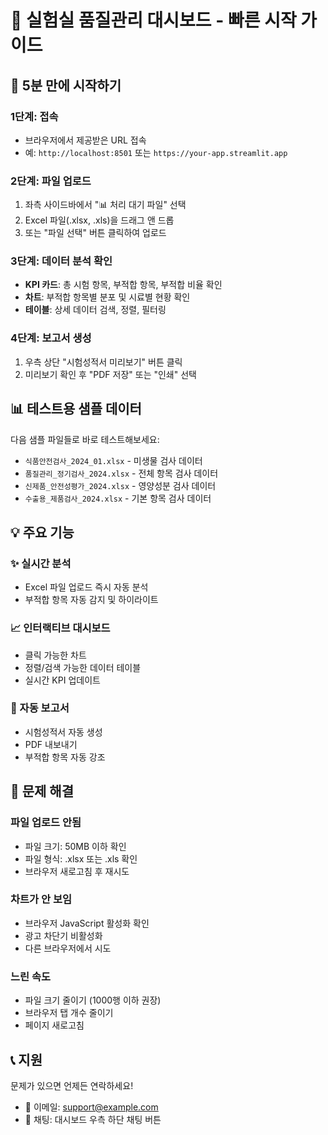 # 🧪 실험실 품질관리 대시보드 - 빠른 시작 가이드

## 🚀 5분 만에 시작하기

### 1단계: 접속
- 브라우저에서 제공받은 URL 접속
- 예: `http://localhost:8501` 또는 `https://your-app.streamlit.app`

### 2단계: 파일 업로드
1. 좌측 사이드바에서 "📊 처리 대기 파일" 선택
2. Excel 파일(.xlsx, .xls)을 드래그 앤 드롭
3. 또는 "파일 선택" 버튼 클릭하여 업로드

### 3단계: 데이터 분석 확인
- **KPI 카드**: 총 시험 항목, 부적합 항목, 부적합 비율 확인
- **차트**: 부적합 항목별 분포 및 시료별 현황 확인
- **테이블**: 상세 데이터 검색, 정렬, 필터링

### 4단계: 보고서 생성
1. 우측 상단 "시험성적서 미리보기" 버튼 클릭
2. 미리보기 확인 후 "PDF 저장" 또는 "인쇄" 선택

## 📊 테스트용 샘플 데이터

다음 샘플 파일들로 바로 테스트해보세요:
- `식품안전검사_2024_01.xlsx` - 미생물 검사 데이터
- `품질관리_정기검사_2024.xlsx` - 전체 항목 검사 데이터
- `신제품_안전성평가_2024.xlsx` - 영양성분 검사 데이터
- `수출용_제품검사_2024.xlsx` - 기본 항목 검사 데이터

## 💡 주요 기능

### ✨ 실시간 분석
- Excel 파일 업로드 즉시 자동 분석
- 부적합 항목 자동 감지 및 하이라이트

### 📈 인터랙티브 대시보드
- 클릭 가능한 차트
- 정렬/검색 가능한 데이터 테이블
- 실시간 KPI 업데이트

### 📄 자동 보고서
- 시험성적서 자동 생성
- PDF 내보내기
- 부적합 항목 자동 강조

## 🔧 문제 해결

### 파일 업로드 안됨
- 파일 크기: 50MB 이하 확인
- 파일 형식: .xlsx 또는 .xls 확인
- 브라우저 새로고침 후 재시도

### 차트가 안 보임
- 브라우저 JavaScript 활성화 확인
- 광고 차단기 비활성화
- 다른 브라우저에서 시도

### 느린 속도
- 파일 크기 줄이기 (1000행 이하 권장)
- 브라우저 탭 개수 줄이기
- 페이지 새로고침

## 📞 지원

문제가 있으면 언제든 연락하세요!
- 📧 이메일: support@example.com
- 💬 채팅: 대시보드 우측 하단 채팅 버튼
